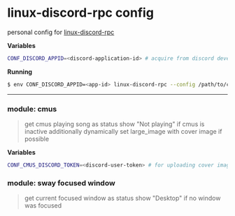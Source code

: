 # linux-discord-rpc config
personal config for [linux-discord-rpc](https://github.com/trickybestia/linux-discord-rich-presence/blob/main/doc/configs/all-in-one.sh)


**Variables**
```bash
CONF_DISCORD_APPID=<discord-application-id> # acquire from discord developer portal
```

**Running**
```bash
$ env CONF_DISCORD_APPID=<app-id> linux-discord-rpc --config /path/to/config
```

<hr>

### module: cmus
> get cmus playing song as status
> show "Not playing" if cmus is inactive
> additionally dynamically set large_image with cover image if possible

**Variables**
```bash
CONF_CMUS_DISCORD_TOKEN=<discord-user-token> # for uploading cover image assets
```

### module: sway focused window
> get current focused window as status
> show "Desktop" if no window was focused
